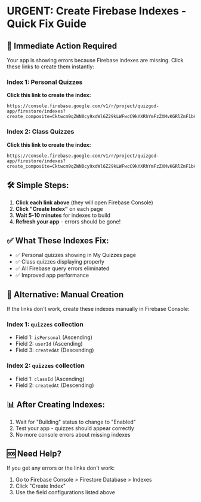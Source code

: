 # URGENT: Create Firebase Indexes - Quick Fix Guide

## 🚨 Immediate Action Required

Your app is showing errors because Firebase indexes are missing. Click these links to create them instantly:

### Index 1: Personal Quizzes
**Click this link to create the index:**
```
https://console.firebase.google.com/v1/r/project/quizgod-app/firestore/indexes?create_composite=Cktwcm9qZWN0cy9xdWl6Z29kLWFwcC9kYXRhYmFzZXMvKGRlZmF1bHQpL2NvbGxlY3Rpb25Hcm91cHMvcXVpenplcy9pbmRleGVzL18QARoOCgppc1BlcnNvbmFsEAEaCgoGdXNlcklkEAEaDQoJY3JlYXRlZEF0EAIaDAoIX19uYW1lX18QAg
```

### Index 2: Class Quizzes
**Click this link to create the index:**
```
https://console.firebase.google.com/v1/r/project/quizgod-app/firestore/indexes?create_composite=Cktwcm9qZWN0cy9xdWl6Z29kLWFwcC9kYXRhYmFzZXMvKGRlZmF1bHQpL2NvbGxlY3Rpb25Hcm91cHMvcXVpenplcy9pbmRleGVzL18QARoLCgdjbGFzc0lkEAEaDQoJY3JlYXRlZEF0EAIaDAoIX19uYW1lX18QAg
```

## 🛠️ Simple Steps:

1. **Click each link above** (they will open Firebase Console)
2. **Click "Create Index"** on each page
3. **Wait 5-10 minutes** for indexes to build
4. **Refresh your app** - errors should be gone!

## ✅ What These Indexes Fix:

- ✅ Personal quizzes showing in My Quizzes page
- ✅ Class quizzes displaying properly
- ✅ All Firebase query errors eliminated
- ✅ Improved app performance

## 🔧 Alternative: Manual Creation

If the links don't work, create these indexes manually in Firebase Console:

### Index 1: `quizzes` collection
- Field 1: `isPersonal` (Ascending)
- Field 2: `userId` (Ascending)  
- Field 3: `createdAt` (Descending)

### Index 2: `quizzes` collection
- Field 1: `classId` (Ascending)
- Field 2: `createdAt` (Descending)

## 📊 After Creating Indexes:

1. Wait for "Building" status to change to "Enabled"
2. Test your app - quizzes should appear correctly
3. No more console errors about missing indexes

## 🆘 Need Help?

If you get any errors or the links don't work:
1. Go to Firebase Console > Firestore Database > Indexes
2. Click "Create Index" 
3. Use the field configurations listed above